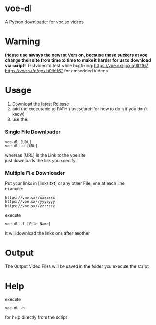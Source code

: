 # voe-dl
A Python downloader for voe.sx videos

# Warning

**Please use always the newest Version, because these suckers at voe change their site from time to time
to make it harder for us to download via script!**
Testvideo to test while bugfixing:
https://voe.sx/goxiq0lhtf67
https://voe.sx/e/goxiq0lhtf67  for embedded Videos

# Usage
1. Download the latest Release
2. add the executable to PATH (just search for how to do it if you don't know)
3. use the:

### Single File Downloader
```
voe-dl [URL]
voe-dl -u [URL]
```
   
  whereas [URL] is the Link to the voe site\
  just downloads the link you specify
   
### Multiple File Downloader
  Put your links in [links.txt] or any other File, one at each line\
  example:
```
https://voe.sx//xxxxxxx
https://voe.sx//yyyyyyy
https://voe.sx//zzzzzzz
```
  execute
```
voe-dl -l [File_Name]
```
  It will download the links one after another
  
# Output
The Output Video Files will be saved in the folder you execute the script

# Help
execute
```
voe-dl -h
```
for help directly from the script
